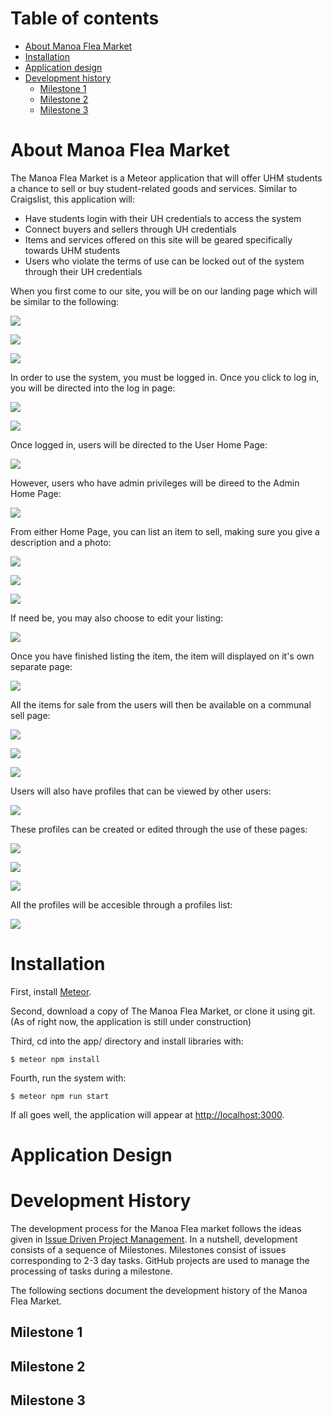 # Table of contents

* [About Manoa Flea Market](#about-manoa-flea-market)
* [Installation](#installation)
* [Application design](#application-design)
* [Development history](#development-history)
  * [Milestone 1](#milestone-1)
  * [Milestone 2](#milestone-2)
  * [Milestone 3](#milestone-3)

# About Manoa Flea Market

The Manoa Flea Market is a Meteor application that will offer UHM students a chance to sell or buy student-related goods and services. Similar to Craigslist, this application will: 

- Have students login with their UH credentials to access the system
- Connect buyers and sellers through UH credentials
- Items and services offered on this site will be geared specifically towards UHM students
- Users who violate the terms of use can be locked out of the system through their UH credentials

When you first come to our site, you will be on our landing page which will be similar to the following:

![](images/landing.png)

![](images/landing2.png)

![](images/landing3.png)

In order to use the system, you must be logged in. Once you click to log in, you will be directed into the log in page:

![](images/login.png)

![](images/login2.png)

Once logged in, users will be directed to the User Home Page: 

![](images/user-page.png)

However, users who have admin privileges will be direed to the Admin Home Page:

![](images/admin-page.png)

From either Home Page, you can list an item to sell, making sure you give a description and a photo:

![](images/add-item.png)

![](images/add-item2.png)

![](images/add-item3.png)

If need be, you may also choose to edit your listing: 

![](images/edit-listing.png)

Once you have finished listing the item, the item will displayed on it's own separate page: 

![](images/listing.png)

All the items for sale from the users will then be available on a communal sell page:

![](images/market.png)

![](images/market2.png)

![](images/market3.png)

Users will also have profiles that can be viewed by other users:

![](images/profile.png)

These profiles can be created or edited through the use of these pages: 

![](images/add-profile.png)

![](images/edit-profile.png)

![](images/edit-profile2.png)

All the profiles will be accesible through a profiles list: 

![](images/profile-list.png)

# Installation

First, install [Meteor](https://www.meteor.com/install).

Second, download a copy of The Manoa Flea Market, or clone it using git.
(As of right now, the application is still under construction)
  
Third, cd into the app/ directory and install libraries with:

```
$ meteor npm install
```

Fourth, run the system with:

```
$ meteor npm run start
```

If all goes well, the application will appear at [http://localhost:3000](http://localhost:3000).

# Application Design

# Development History

The development process for the Manoa Flea market follows the ideas given in [Issue Driven Project Management](http://courses.ics.hawaii.edu/ics314s17/morea/project-management/reading-screencast-idpm.html). In a nutshell, development consists of a sequence of Milestones. Milestones consist of issues corresponding to 2-3 day tasks. GitHub projects are used to manage the processing of tasks during a milestone.  

The following sections document the development history of the Manoa Flea Market.

## Milestone 1

## Milestone 2

## Milestone 3

